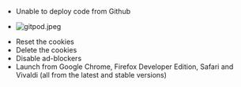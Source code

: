* Unable to deploy code from Github
- ![gitpod.jpeg](https://bitbucket.org/repo/ayrEdXL/images/108989049-gitpod.jpeg)
* Reset the cookies
* Delete the cookies
* Disable ad-blockers
* Launch from Google Chrome, Firefox Developer Edition, Safari and Vivaldi (all from the latest and stable versions)